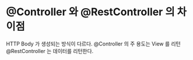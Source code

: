# @Controller 와 @RestController 의 차이점

HTTP Body 가 생성되는 방식이 다르다.
@Controller 의 주 용도는 View 를 리턴
@RestController 는 데이터를 리턴한다.
